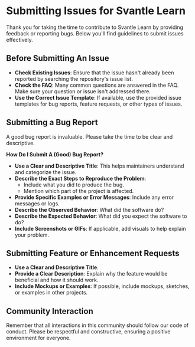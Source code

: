 # Submitting Issues for Svantle Learn

Thank you for taking the time to contribute to Svantle Learn by providing feedback or reporting bugs. Below you'll find guidelines to submit issues effectively.

## Before Submitting An Issue

- **Check Existing Issues**: Ensure that the issue hasn't already been reported by searching the repository's issue list.
- **Check the FAQ**: Many common questions are answered in the FAQ. Make sure your question or issue isn't addressed there.
- **Use the Correct Issue Template**: If available, use the provided issue templates for bug reports, feature requests, or other types of issues.

## Submitting a Bug Report

A good bug report is invaluable. Please take the time to be clear and descriptive.

**How Do I Submit A (Good) Bug Report?**

- **Use a Clear and Descriptive Title**: This helps maintainers understand and categorize the issue.
- **Describe the Exact Steps to Reproduce the Problem**:
    - Include what you did to produce the bug.
    - Mention which part of the project is affected.
- **Provide Specific Examples or Error Messages**: Include any error messages or logs.
- **Describe the Observed Behavior**: What did the software do?
- **Describe the Expected Behavior**: What did you expect the software to do?
- **Include Screenshots or GIFs**: If applicable, add visuals to help explain your problem.

## Submitting Feature or Enhancement Requests

- **Use a Clear and Descriptive Title**.
- **Provide a Clear Description**: Explain why the feature would be beneficial and how it should work.
- **Include Mockups or Examples**: If possible, include mockups, sketches, or examples in other projects.

## Community Interaction

Remember that all interactions in this community should follow our code of conduct. Please be respectful and constructive, ensuring a positive environment for everyone.
